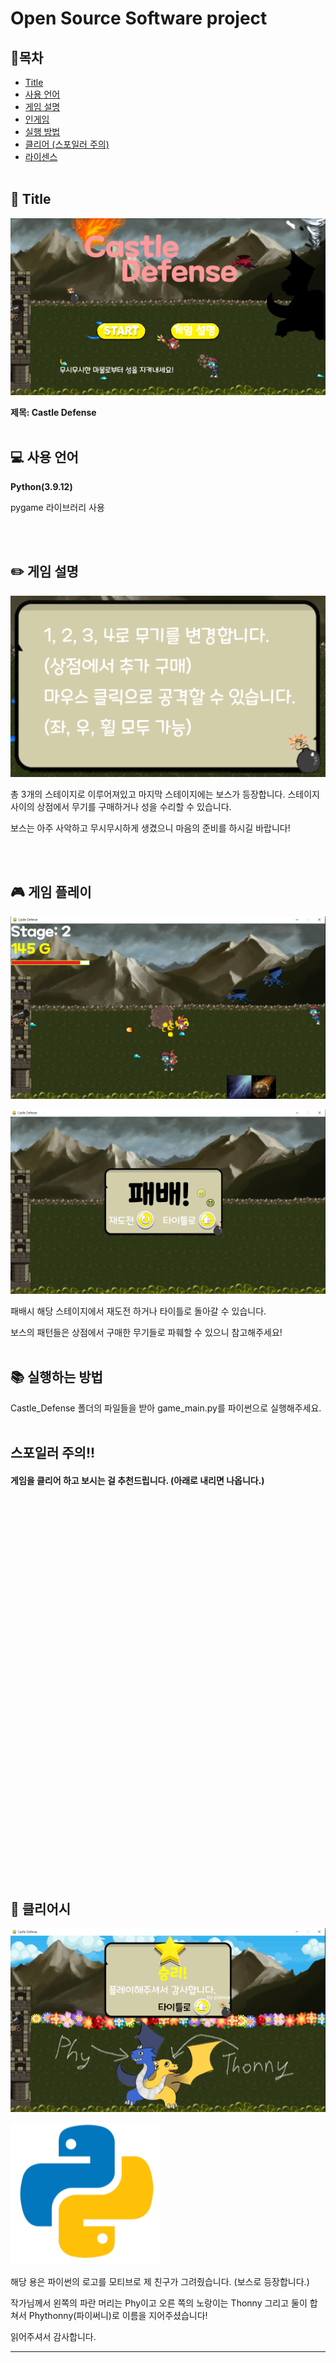 # Open Source Software project  


## :bookmark:**목차**
- [Title](#flags-title)
- [사용 언어](#computer-사용-언어)
- [게임 설명](#pencil2-게임-설명)
- [인게임](#video_game-게임-플레이)
- [실행 방법](#books-실행하는-방법)
- [클리어 (스포일러 주의)](#tada-클리어시)
- [라이센스](#mortar_board-라이센스)
<br><br>

## :flags: Title

![image](for_README/game_title.png)  

**제목: Castle Defense**
<br><br>

## :computer: 사용 언어

  

**Python(3.9.12)**

pygame 라이브러리 사용  

<br><br>

## :pencil2: 게임 설명

![image](for_README/game_description.png)  

총 3개의 스테이지로 이루어져있고 마지막 스테이지에는 보스가 등장합니다.
스테이지 사이의 상점에서 무기를 구매하거나 성을 수리할 수 있습니다.  

보스는 아주 사악하고 무시무시하게 생겼으니 마음의 준비를 하시길 바랍니다!  

<br><br>

## :video_game: 게임 플레이

![image](for_README/game_play.png)  

![image](for_README/game_over.png)  

패배시 해당 스테이지에서 재도전 하거나 타이틀로 돌아갈 수 있습니다.  

보스의 패턴들은 상점에서 구매한 무기들로 파훼할 수 있으니 참고해주세요!
<br><br>

## :books: 실행하는 방법

Castle_Defense 폴더의 파일들을 받아 game_main.py를 파이썬으로 실행해주세요.
<br><br>  

## 스포일러 주의!!  

#### 게임을 클리어 하고 보시는 걸 추천드립니다. (아래로 내리면 나옵니다.)
<br><br><br><br><br><br><br><br><br><br><br><br><br><br><br><br><br><br><br><br><br><br><br><br><br><br><br><br><br><br><br><br><br><br><br><br>

## :tada: 클리어시

![image](for_README/game_clear.png)  

![image](for_README/Python_logo.png)  

해당 용은 파이썬의 로고를 모티브로 제 친구가 그려줬습니다.  (보스로 등장합니다.)

작가님께서 왼쪽의 파란 머리는 Phy이고 오른 쪽의 노랑이는 Thonny 그리고 둘이 합쳐서 Phythonny(파이써니)로 이름을 지어주셨습니다!  
  

읽어주셔서 감사합니다.
<hr>  


<br><br><br><br><br><br><br>



## :mortar_board: 라이센스

#### 파생물(그림들)은 모두 원본의 라이선스를 따릅니다.  

#### 코드와 그 외의 라이선스는 GPL v3를 따릅니다.  

#### 자세한 참조 내용은 Castle_Defense/reference/를 확인해주세요!  
